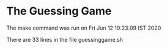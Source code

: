 # The Guessing Game
The make command was run on
Fri Jun 12 19:23:09 IST 2020

There are
33
lines in the file guessinggame.sh
